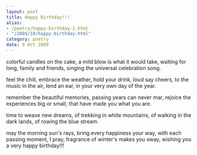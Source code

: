 ```yaml
---
layout: post
title: Happy Birthday!!!
alias: 
- /poetry/happy-birthday-1.html
- "/2009/10/happy-birthday.html"
category: poetry
date: 9 Oct 2009
---
```


colorful candles on the cake,
a mild blow is what it would take,
waiting for long, family and friends,
singing the universal celebration song.

feel the chill, embrace the weather,
hold your drink, loud say cheers,
to the music in the air, lend an ear,
in your very own day of the year.

remember the beautiful memories,
passing years can never mar,
rejoice the experiences big or small,
that have made you what you are.

time to weave new dreams,
of trekking in white mountains,
of walking in the dark lands,
of rowing the blue stream.

may the morning sun's rays,
bring every happiness your way,
with each passing moment, I pray,
fragrance of winter's makes you sway,
wishing you a very happy birthday!!!
